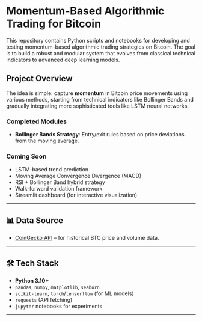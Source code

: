 #  Momentum-Based Algorithmic Trading for Bitcoin

This repository contains Python scripts and notebooks for developing and testing momentum-based algorithmic trading strategies on Bitcoin. The goal is to build a robust and modular system that evolves from classical technical indicators to advanced deep learning models.

##  Project Overview

The idea is simple: capture **momentum** in Bitcoin price movements using various methods, starting from technical indicators like Bollinger Bands and gradually integrating more sophisticated tools like LSTM neural networks.

###  Completed Modules
- **Bollinger Bands Strategy**: Entry/exit rules based on price deviations from the moving average.

###  Coming Soon
- LSTM-based trend prediction
- Moving Average Convergence Divergence (MACD)
- RSI + Bollinger Band hybrid strategy
- Walk-forward validation framework
- Streamlit dashboard (for interactive visualization)

---

## 📊 Data Source

- [CoinGecko API](https://www.coingecko.com/en/api) – for historical BTC price and volume data.

---

## 🛠️ Tech Stack

- **Python 3.10+**
- `pandas`, `numpy`, `matplotlib`, `seaborn`
- `scikit-learn`, `torch`/`tensorflow` (for ML models)
- `requests` (API fetching)
- `jupyter` notebooks for experiments

---


